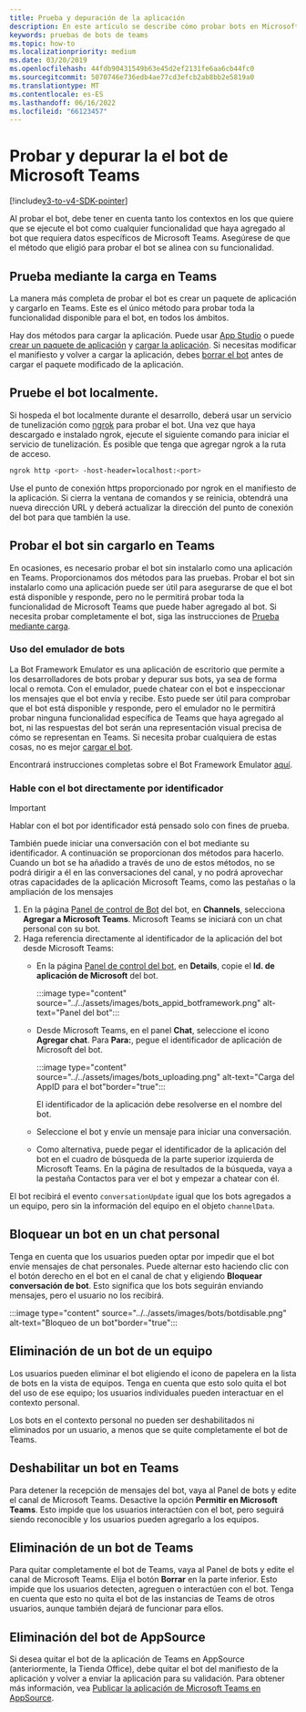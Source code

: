 ```yaml
---
title: Prueba y depuración de la aplicación
description: En este artículo se describe cómo probar bots en Microsoft Teams
keywords: pruebas de bots de teams
ms.topic: how-to
ms.localizationpriority: medium
ms.date: 03/20/2019
ms.openlocfilehash: 44fdb90431549b63e45d2ef2131fe6aa6cb44fc0
ms.sourcegitcommit: 5070746e736edb4ae77cd3efcb2ab8bb2e5819a0
ms.translationtype: MT
ms.contentlocale: es-ES
ms.lasthandoff: 06/16/2022
ms.locfileid: "66123457"
---
```

# <a name="test-and-debug-your-microsoft-teams-bot"></a>Probar y depurar la el bot de Microsoft Teams

[!include[v3-to-v4-SDK-pointer](~/includes/v3-to-v4-pointer-bots.md)]

Al probar el bot, debe tener en cuenta tanto los contextos en los que quiere que se ejecute el bot como cualquier funcionalidad que haya agregado al bot que requiera datos específicos de Microsoft Teams. Asegúrese de que el método que eligió para probar el bot se alinea con su funcionalidad.

## <a name="test-by-uploading-to-teams"></a>Prueba mediante la carga en Teams

La manera más completa de probar el bot es crear un paquete de aplicación y cargarlo en Teams. Este es el único método para probar toda la funcionalidad disponible para el bot, en todos los ámbitos.

Hay dos métodos para cargar la aplicación. Puede usar [App Studio](~/concepts/build-and-test/app-studio-overview.md) o puede [crear un paquete de aplicación](~/concepts/build-and-test/apps-package.md) y [cargar la aplicación](~/concepts/deploy-and-publish/apps-upload.md). Si necesitas modificar el manifiesto y volver a cargar la aplicación, debes [borrar el bot](#deleting-a-bot-from-teams) antes de cargar el paquete modificado de la aplicación.

## <a name="debug-your-bot-locally"></a>Pruebe el bot localmente.

Si hospeda el bot localmente durante el desarrollo, deberá usar un servicio de tunelización como [ngrok](https://ngrok.com/) para probar el bot. Una vez que haya descargado e instalado ngrok, ejecute el siguiente comando para iniciar el servicio de tunelización. Es posible que tenga que agregar ngrok a la ruta de acceso.

```bash
ngrok http <port> -host-header=localhost:<port>
```

Use el punto de conexión https proporcionado por ngrok en el manifiesto de la aplicación. Si cierra la ventana de comandos y se reinicia, obtendrá una nueva dirección URL y deberá actualizar la dirección del punto de conexión del bot para que también la use.

## <a name="testing-your-bot-without-uploading-to-teams"></a>Probar el bot sin cargarlo en Teams

En ocasiones, es necesario probar el bot sin instalarlo como una aplicación en Teams. Proporcionamos dos métodos para las pruebas. Probar el bot sin instalarlo como una aplicación puede ser útil para asegurarse de que el bot está disponible y responde, pero no le permitirá probar toda la funcionalidad de Microsoft Teams que puede haber agregado al bot. Si necesita probar completamente el bot, siga las instrucciones de [Prueba mediante carga](#test-by-uploading-to-teams).

### <a name="use-the-bot-emulator"></a>Uso del emulador de bots

La Bot Framework Emulator es una aplicación de escritorio que permite a los desarrolladores de bots probar y depurar sus bots, ya sea de forma local o remota. Con el emulador, puede chatear con el bot e inspeccionar los mensajes que el bot envía y recibe. Esto puede ser útil para comprobar que el bot está disponible y responde, pero el emulador no le permitirá probar ninguna funcionalidad específica de Teams que haya agregado al bot, ni las respuestas del bot serán una representación visual precisa de cómo se representan en Teams. Si necesita probar cualquiera de estas cosas, no es mejor [cargar el bot](#test-by-uploading-to-teams).

Encontrará instrucciones completas sobre el Bot Framework Emulator [aquí](/azure/bot-service/bot-service-debug-emulator?view=azure-bot-service-4.0&preserve-view=true).

### <a name="talk-to-your-bot-directly-by-id"></a>Hable con el bot directamente por identificador

>[!Important]
>Hablar con el bot por identificador está pensado solo con fines de prueba.

También puede iniciar una conversación con el bot mediante su identificador. A continuación se proporcionan dos métodos para hacerlo. Cuando un bot se ha añadido a través de uno de estos métodos, no se podrá dirigir a él en las conversaciones del canal, y no podrá aprovechar otras capacidades de la aplicación Microsoft Teams, como las pestañas o la ampliación de los mensajes

1. En la página [Panel de control de Bot](https://dev.botframework.com/bots) del bot, en **Channels**, selecciona **Agregar a Microsoft Teams**. Microsoft Teams se iniciará con un chat personal con su bot.
2. Haga referencia directamente al identificador de la aplicación del bot desde Microsoft Teams:
   * En la página [ Panel de control del bot](https://dev.botframework.com/bots), en **Details**, copie el **Id. de aplicación de Microsoft** del bot.
  
      :::image type="content" source="../../assets/images/bots_appid_botframework.png" alt-text="Panel del bot":::
  
   * Desde Microsoft Teams, en el panel **Chat**, seleccione el icono **Agregar chat**. Para **Para:**, pegue el identificador de aplicación de Microsoft del bot.
  
      :::image type="content" source="../../assets/images/bots_uploading.png" alt-text="Carga del AppID para el bot"border="true":::

     El identificador de la aplicación debe resolverse en el nombre del bot.

   * Seleccione el bot y envíe un mensaje para iniciar una conversación.
   * Como alternativa, puede pegar el identificador de la aplicación del bot en el cuadro de búsqueda de la parte superior izquierda de Microsoft Teams. En la página de resultados de la búsqueda, vaya a la pestaña Contactos para ver el bot y empezar a chatear con él.

El bot recibirá el evento `conversationUpdate` igual que los bots agregados a un equipo, pero sin la información del equipo en el objeto `channelData`.

## <a name="blocking-a-bot-in-personal-chat"></a>Bloquear un bot en un chat personal

Tenga en cuenta que los usuarios pueden optar por impedir que el bot envíe mensajes de chat personales. Puede alternar esto haciendo clic con el botón derecho en el bot en el canal de chat y eligiendo **Bloquear conversación de bot**. Esto significa que los bots seguirán enviando mensajes, pero el usuario no los recibirá.

  :::image type="content" source="../../assets/images/bots/botdisable.png" alt-text="Bloqueo de un bot"border="true":::

## <a name="removing-a-bot-from-a-team"></a>Eliminación de un bot de un equipo

Los usuarios pueden eliminar el bot eligiendo el icono de papelera en la lista de bots en la vista de equipos. Tenga en cuenta que esto solo quita el bot del uso de ese equipo; los usuarios individuales pueden interactuar en el contexto personal.

Los bots en el contexto personal no pueden ser deshabilitados ni eliminados por un usuario, a menos que se quite completamente el bot de Teams.

## <a name="disabling-a-bot-in-teams"></a>Deshabilitar un bot en Teams

Para detener la recepción de mensajes del bot, vaya al Panel de bots y edite el canal de Microsoft Teams. Desactive la opción **Permitir en Microsoft Teams**. Esto impide que los usuarios interactúen con el bot, pero seguirá siendo reconocible y los usuarios pueden agregarlo a los equipos.

## <a name="deleting-a-bot-from-teams"></a>Eliminación de un bot de Teams

Para quitar completamente el bot de Teams, vaya al Panel de bots y edite el canal de Microsoft Teams. Elija el botón **Borrar** en la parte inferior. Esto impide que los usuarios detecten, agreguen o interactúen con el bot. Tenga en cuenta que esto no quita el bot de las instancias de Teams de otros usuarios, aunque también dejará de funcionar para ellos.

## <a name="removing-your-bot-from-appsource"></a>Eliminación del bot de AppSource

Si desea quitar el bot de la aplicación de Teams en AppSource (anteriormente, la Tienda Office), debe quitar el bot del manifiesto de la aplicación y volver a enviar la aplicación para su validación. Para obtener más información, vea [Publicar la aplicación de Microsoft Teams en AppSource](~/concepts/deploy-and-publish/apps-publish.md).
